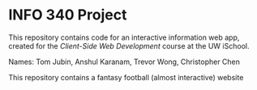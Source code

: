# INFO 340 Project

This repository contains code for an interactive information web app, created for the _Client-Side Web Development_ course at the UW iSchool.

Names: Tom Jubin, Anshul Karanam, Trevor Wong, Christopher Chen

This repository contains a fantasy football (almost interactive) website